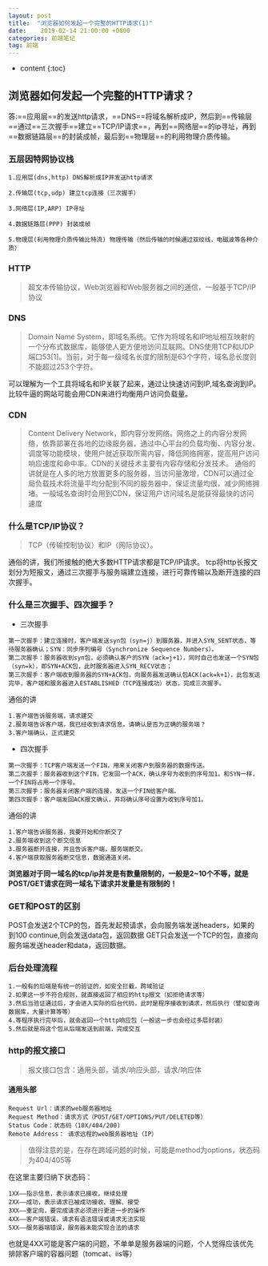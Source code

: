 ```yaml
---
layout: post
title:  "浏览器如何发起一个完整的HTTP请求(1)"
date:    2019-02-14 21:00:00 +0800
categories: 前端笔记
tag: 前端
---
```


* content
{:toc}


## 浏览器如何发起一个完整的HTTP请求？
答:==应用层==的发送http请求，==DNS==将域名解析成IP，然后到==传输层==通过==三次握手==建立==TCP/IP请求==，再到==网络层==的ip寻址，再到==数据链路层==的封装成帧，最后到==物理层==的利用物理介质传输。

### 五层因特网协议栈
```
1.应用层(dns,http) DNS解析成IP并发送http请求

2.传输层(tcp,udp) 建立tcp连接（三次握手）

3.网络层(IP,ARP) IP寻址

4.数据链路层(PPP) 封装成帧

5.物理层(利用物理介质传输比特流) 物理传输（然后传输的时候通过双绞线，电磁波等各种介质）
```

### HTTP
> 超文本传输协议，Web浏览器和Web服务器之间的通信，一般基于TCP/IP协议


### DNS
> Domain Name System，即域名系统。它作为将域名和IP地址相互映射的一个分布式数据库，能够使人更方便地访问互联网。DNS使用TCP和UDP端口53[1]。当前，对于每一级域名长度的限制是63个字符，域名总长度则不能超过253个字符。

可以理解为一个工具将域名和IP关联了起来，通过让快速访问到IP,域名查询到IP。
比较牛逼的网站可能会用CDN来进行均衡用户访问负载量。

### CDN
> Content Delivery Network，即内容分发网络。网络之上的内容分发网络，依靠部署在各地的边缘服务器，通过中心平台的负载均衡、内容分发、调度等功能模块，使用户就近获取所需内容，降低网络拥塞，提高用户访问响应速度和命中率。CDN的关键技术主要有内容存储和分发技术。
通俗的讲就是在人多的地方放置更多的服务器，当访问量激增，CDN可以通过全局负载技术将流量平均分配到不同的服务器中，保证流量均很，减少网络拥堵。一般域名查询时会用到CDN，保证用户访问域名是能获得最快的访问速度

### 什么是TCP/IP协议？
> TCP（传输控制协议）和IP（网际协议）。

通俗的讲，我们所接触的绝大多数HTTP请求都是TCP/IP请求。
tcp将http长报文划分为短报文，通过三次握手与服务端建立连接，进行可靠传输以及断开连接的四次握手。

### 什么是三次握手、四次握手？

- 三次握手
```
第一次握手：建立连接时，客户端发送syn包（syn=j）到服务器，并进入SYN_SENT状态，等待服务器确认；SYN：同步序列编号（Synchronize Sequence Numbers）。
第二次握手：服务器收到syn包，必须确认客户的SYN（ack=j+1），同时自己也发送一个SYN包（syn=k），即SYN+ACK包，此时服务器进入SYN_RECV状态；
第三次握手：客户端收到服务器的SYN+ACK包，向服务器发送确认包ACK(ack=k+1），此包发送完毕，客户端和服务器进入ESTABLISHED（TCP连接成功）状态，完成三次握手。
```
通俗的讲
```
1.客户端告诉服务端，请求建交
2.服务端告诉客户端，我已经收到请求信息，请确认是否为正确的服务端？
3.客户端确认，正式建交
```
- 四次握手
```
第一次握手：TCP客户端发送一个FIN，用来关闭客户到服务器的数据传送。
第二次握手：服务器收到这个FIN，它发回一个ACK，确认序号为收到的序号加1。和SYN一样，一个FIN将占用一个序号。
第三次握手：服务器关闭客户端的连接，发送一个FIN给客户端。
第四次握手：客户端发回ACK报文确认，并将确认序号设置为收到序号加1。
```
通俗的讲
```
1.客户端告诉服务器，我要开始和你断交了
2.服务端收到这个断交信息
3.服务器断开连接，并且告诉客户端，服务端断交。
4.客户端获取服务器断交信息，数据通道关闭。
```
**浏览器对于同一域名的tcp/ip并发是有数量限制的，一般是2~10个不等，就是POST/GET请求在同一域名下请求并发量是有限制的！**

### GET和POST的区别

POST会发送2个TCP的包，首先发起预请求，会向服务端发送headers，如果的到100 continue,则会发送data包，返回数据
GET只会发送一个TCP的包，直接向服务端发送header和data，返回数据。
### 后台处理流程
```
1.一般有的后端是有统一的验证的，如安全拦截，跨域验证
2.如果这一步不符合规则，就直接返回了相应的http报文（如拒绝请求等）
3.然后当验证通过后，才会进入实际的后台代码，此时是程序接收到请求，然后执行（譬如查询数据库，大量计算等等）
4.等程序执行完毕后，就会返回一个http响应包（一般这一步也会经过多层封装）
5.然后就是将这个包从后端发送到前端，完成交互
```
### http的报文接口
> 报文接口包含：通用头部，请求/响应头部，请求/响应体

#### 通用头部
```
Request Url：请求的web服务器地址
Request Method：请求方式（POST/GET/OPTIONS/PUT/DELETED等）
Status Code：状态码（10X/404/200)
Remote Address： 请求远程的web服务器地址（IP）
```
> 值得注意的是，在存在跨域问题的时候，可能是method为options，状态码为404/405等

在这里主要归纳下状态码：
```
1XX——指示信息，表示请求已接收，继续处理
2XX——成功，表示请求已被成功接收、理解、接受
3XX——重定向，要完成请求必须进行更进一步的操作
4XX——客户端错误，请求有语法错误或请求无法实现
5XX——服务器端错误，服务器未能实现合法的请求
```
也就是4XX可能是客户端的问题，不单单是服务器端的问题，个人觉得应该优先排除客户端的容器问题（tomcat、iis等）

